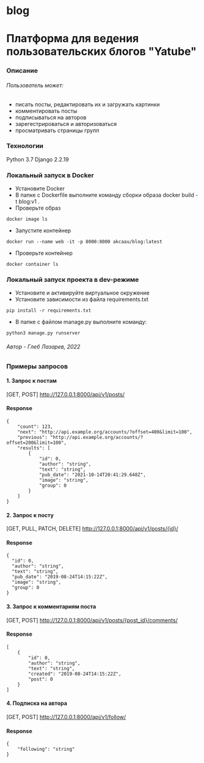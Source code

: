 # blog
# Платформа для ведения пользовательских блогов "Yatube"
### Описание
###### Пользователь может:
- писать посты, редактировать их и загружать картинки
- комментировать посты
- подписываться на авторов
- зарегестрироваться и авторизоваться
- просматривать страницы групп
### Технологии
Python 3.7
Django 2.2.19

### Локальный запуск в Docker
- Установите Docker
- В папке c Dockerfile выполните команду сборки образа
docker build -t blog:v1 .
- Проверьте образ
```
docker image ls
```
- Запустите контейнер
```
docker run --name web -it -p 8000:8000 akcaau/blog:latest
```
- Проверьте контейнер
```
docker container ls
```


### Локальный запуск проекта в dev-режиме
- Установите и активируйте виртуальное окружение
- Установите зависимости из файла requirements.txt
```
pip install -r requirements.txt
``` 
- В папке с файлом manage.py выполните команду:
```
python3 manage.py runserver
```
###### Автор - Глеб Лазарев, 2022

### Примеры запросов

#### 1. Запрос к постам

[GET, POST] http://127.0.0.1:8000/api/v1/posts/

#### Response
```
{
    "count": 123,
    "next": "http://api.example.org/accounts/?offset=400&limit=100",
    "previous": "http://api.example.org/accounts/?offset=200&limit=100",
    "results": [
        {
            "id": 0,
            "author": "string",
            "text": "string",
            "pub_date": "2021-10-14T20:41:29.648Z",
            "image": "string",
            "group": 0
        }
    ]
}
```
#### 2. Запрос к посту

[GET, PULL, PATCH, DELETE] http://127.0.0.1:8000/api/v1/posts/{id}/

#### Response
```
{
  "id": 0,
  "author": "string",
  "text": "string",
  "pub_date": "2019-08-24T14:15:22Z",
  "image": "string",
  "group": 0
}
```


#### 3. Запрос к комментариям поста

[GET, POST] http://127.0.0.1:8000/api/v1/posts/{post_id}/comments/

#### Response
```
[
    {
        "id": 0,
        "author": "string",
        "text": "string",
        "created": "2019-08-24T14:15:22Z",
        "post": 0
    }
]
```


#### 4. Подписка на автора

[GET, POST] http://127.0.0.1:8000/api/v1/follow/

#### Response
```
{
    "following": "string"
}
```
